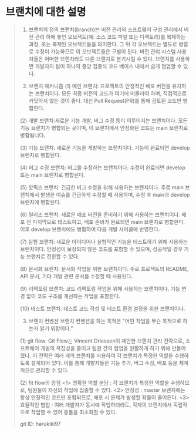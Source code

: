 # 브랜치에 대한 설명
> 1. 브랜치의 정의
> 브랜치(branch)는 버전 관리와 소프트웨어 구성 관리에서 버전 관리 하에 놓인 오브젝트(예: 소스 코드 파일 또는 디렉토리)를 복제하는 과정, 또는 복제된 오브젝트들을 의미한다. 그 뒤 각 오브젝트는 별도로 병렬로 수정이 가능하므로 이 오브젝트들은 구별이 된다. 버전 관리 시스템 사용자들은 어떠한 브랜치라도 다른 브랜치로 분기시킬 수 있다. 브랜치를 사용하면 개발자의 팀이 하나의 중앙 집중식 코드 베이스 내에서 쉽게 협업할 수 있다.
> 
> 2. 브랜치 매커니즘
> (1) 메인 브랜치: 프로젝트의 안정적인 배포 버전을 유지하는 브랜치이다. 모든 최종 버전의 코드가 여기에 머물러야 하며, 직접적으로 커밋하지 않는 것이 좋다. 대신 Pull Request(PR)를 통해 검토된 코드만 병합한다.
>
> (2) 개발 브랜치:새로운 기능 개발, 버그 수정 등이 이루어지는 브랜치이다. 모든 기능 브랜치가 병합되는 곳이며, 이 브랜치에서 안정화된 코드는 main 브랜치로 병합됩니다.
>
> (3) 기능 브랜치: 새로운 기능을 개발하는 브랜치이다. 기능이 완료되면 develop 브랜치로 병합된다.
>
> (4) 버그 수정 브랜치: 버그를 수정하는 브랜치이다. 수정이 완료되면 develop 또는 main 브랜치로 병합된다.
>
> (5) 핫픽스 브랜치: 긴급한 버그 수정을 위해 사용하는 브랜치이다. 주로 main 브랜치에서 발생한 이슈를 긴급하게 수정할 때 사용하며, 수정 후 main과 develop 브랜치에 병합된다.
>
> (6) 릴리즈 브랜치: 새로운 배포 버전을 준비하기 위해 사용하는 브랜치이다. 배포 전 마지막으로 테스트하고, 배포 준비가 완료되면 main 브랜치로 병합한다. 이후 develop 브랜치에도 병합하여 다음 개발 사이클에 반영한다.
>
> (7) 실험 브랜치: 새로운 아이디어나 실험적인 기능을 테스트하기 위해 사용하는 브랜치이다. 안정성이 보장되지 않은 코드를 포함할 수 있으며, 성공적일 경우 기능 브랜치로 전환할 수 있다.
>
> (8) 문서화 브랜치: 문서화 작업을 위한 브랜치이다. 주로 프로젝트의 README, API 문서, 기타 개발 관련 문서를 수정할 때 사용된다.
>
> (9) 리팩토링 브랜치: 코드 리팩토링 작업을 위해 사용하는 브랜치이다. 기능 변경 없이 코드 구조를 개선하는 작업을 포함한다.
>
> (10) 테스트 브랜치: 테스트 코드 작성 및 테스트 환경 설정을 위한 브랜치이다.
>
> 3. 브랜치 컨벤션
> 브랜치 컨벤션을 하는 목적은 "어떤 작업을 무슨 목적으로 하는지 알기 위함이다."
>
> (1) git flow: Git Flow는 Vincent Driessen이 제안한 브랜치 관리 전략으로, 소프트웨어 개발의 복잡성을 줄이고 팀원 간의 협업을 원활하게 하기 위해 만들어졌다. 이 전략은 여러 개의 브랜치를 사용하여 각 브랜치가 특정한 역할을 수행하도록 설계되어 있다. 이를 통해 개발자들은 기능 추가, 버그 수정, 배포 등을 체계적으로 관리할 수 있다.
>
> (2) fit flow의 장점
> <1> 명확한 역할 분담 : 각 브랜치가 특정한 역할을 수행하므로, 팀원들이 자신의 작업에 집중할 수 있다.
> <2> 안정성 : master 브랜치에는 항상 안정적인 코드만 포함되므로, 배포 시 문제가 발생할 확률이 줄어든다.
> <3> 효율적인 협업 : 여러 개발자가 동시에 작업하더라도, 각자의 브랜치에서 독립적으로 작업할 수 있어 충돌을 최소화할 수 있다.
>
> git ID: harukiki97
> 